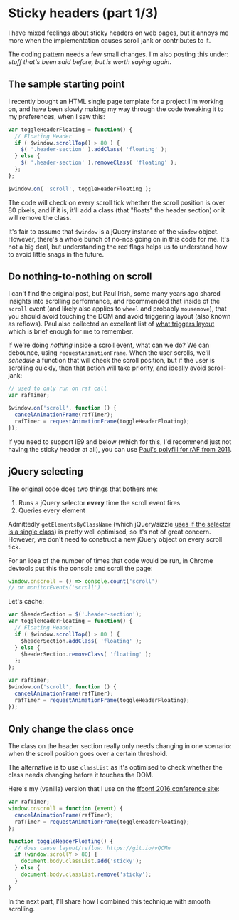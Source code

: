 # Sticky headers (part 1/3)

I have mixed feelings about sticky headers on web pages, but it annoys me more when the implementation causes scroll jank or contributes to it.

The coding pattern needs a few small changes. I'm also posting this under: *stuff that's been said before, but is worth saying again*.

<!--more-->

## The sample starting point

I recently bought an HTML single page template for a project I'm working on, and have been slowly making my way through the code tweaking it to my preferences, when I saw this:

```js
var toggleHeaderFloating = function() {
  // Floating Header
  if ( $window.scrollTop() > 80 ) {
    $( '.header-section' ).addClass( 'floating' );
  } else {
    $( '.header-section' ).removeClass( 'floating' );
  };
};

$window.on( 'scroll', toggleHeaderFloating );
```

The code will check on every scroll tick whether the scroll position is over 80 pixels, and if it is, it'll add a class (that "floats" the header section) or it will remove the class.

It's fair to assume that `$window` is a jQuery instance of the `window` object. However, there's a whole bunch of no-nos going on in this code for me. It's not a big deal, but understanding the red flags helps us to understand how to avoid little snags in the future.

## Do nothing-to-nothing on scroll

I can't find the original post, but Paul Irish, some many years ago shared insights into scrolling performance, and recommended that inside of the `scroll` event (and likely also applies to `wheel` and probably `mousemove`), that you should avoid touching the DOM and avoid triggering layout (also known as reflows). Paul also collected an excellent list of [what triggers layout](https://gist.github.com/paulirish/5d52fb081b3570c81e3a) which is brief enough for me to remember.

If we're doing _nothing_ inside a scroll event, what can we do? We can debounce, using `requestAnimationFrame`. When the user scrolls, we'll *schedule* a function that will check the scroll position, but if the user is scrolling quickly, then that action will take priority, and ideally avoid scroll-jank:

```js
// used to only run on raf call
var rafTimer;

$window.on('scroll', function () {
  cancelAnimationFrame(rafTimer);
  rafTimer = requestAnimationFrame(toggleHeaderFloating);
});
```

If you need to support IE9 and below (which for this, I'd recommend just not having the sticky header at all), you can use [Paul's polyfill for rAF from 2011](http://www.paulirish.com/2011/requestanimationframe-for-smart-animating/).

## jQuery selecting

The original code does two things that bothers me:

1. Runs a jQuery selector **every** time the scroll event fires
2. Queries every element

Admittedly `getElementsByClassName` (which jQuery/sizzle [uses if the selector is a single class](https://github.com/jquery/jquery/blob/b14ce54334a568eaaa107be4c441660a57c3db24/external/sizzle/dist/sizzle.js#L262-L265)) is pretty well optimised, so it's not of great concern. However, we don't need to construct a new jQuery object on every scroll tick.

For an idea of the number of times that code would be run, in Chrome devtools put this the console and scroll the page:

```js
window.onscroll = () => console.count('scroll')
// or monitorEvents('scroll')
```

Let's cache:

```js
var $headerSection = $('.header-section');
var toggleHeaderFloating = function() {
  // Floating Header
  if ( $window.scrollTop() > 80 ) {
    $headerSection.addClass( 'floating' );
  } else {
    $headerSection.removeClass( 'floating' );
  };
};

var rafTimer;
$window.on('scroll', function () {
  cancelAnimationFrame(rafTimer);
  rafTimer = requestAnimationFrame(toggleHeaderFloating);
});
```

## Only change the class once

The class on the header section really only needs changing in one scenario: when the scroll position goes over a certain threshold.

The alternative is to use `classList` as it's optimised to check whether the class needs changing before it touches the DOM.

Here's my (vanilla) version that I use on the [ffconf 2016 conference site](https://2016.ffconf.org):

```js
var rafTimer;
window.onscroll = function (event) {
  cancelAnimationFrame(rafTimer);
  rafTimer = requestAnimationFrame(toggleHeaderFloating);
};

function toggleHeaderFloating() {
  // does cause layout/reflow: https://git.io/vQCMn
  if (window.scrollY > 80) {
    document.body.classList.add('sticky');
  } else {
    document.body.classList.remove('sticky');
  }
}
```

In the next part, I'll share how I combined this technique with smooth scrolling.
